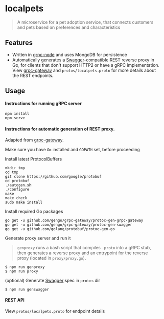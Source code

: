 localpets
=========

> A microservice for a pet adoption service, that connects customers and pets based on preferences and characteristics

Features
--------

- Written in [grpc-node](https://www.npmjs.com/package/grpc) and uses MongoDB for persistence
- Automatically generates a [Swagger](http://swagger.io/)-compatible REST reverse proxy in Go, for clients that don't support HTTP2 or have a gRPC implementation. View [grpc-gateway](https://github.com/gengo/grpc-gateway) and `protos/localpets.proto` for more details about the REST endpoints.

Usage
------------

#### Instructions for running gRPC server

```
npm install
npm serve
```

#### Instructions for automatic generation of REST proxy.
Adapted from [grpc-gateway](https://github.com/gengo/grpc-gateway).

Make sure you have `Go` installed and `GOPATH` set, before proceeding

Install latest ProtocolBuffers
```
mkdir tmp
cd tmp
git clone https://github.com/google/protobuf
cd protobuf
./autogen.sh
./configure
make
make check
sudo make install
```

Install required Go packages
```
go get -u github.com/gengo/grpc-gateway/protoc-gen-grpc-gateway
go get -u github.com/gengo/grpc-gateway/protoc-gen-swagger
go get -u github.com/golang/protobuf/protoc-gen-go
```

Generate proxy server and run it
> `genproxy` runs a bash script that compiles `.proto` into a gRPC stub, then generates a reverse proxy and an entrypoint for the reverse proxy (located in `proxy/proxy.go`).
```
$ npm run genproxy
$ npm run proxy
```

(optional) Generate [Swagger](http://swagger.io) spec in `protos` dir
```
$ npm run genswagger
```

#### REST API
View `protos/localpets.proto` for endpoint details